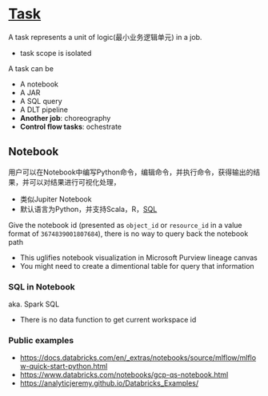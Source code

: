 
# [Task](https://docs.databricks.com/en/jobs/index.html#what-is-a-task)
A task represents a unit of logic(最小业务逻辑单元) in a job.
- task scope is isolated

A task can be
- A notebook
- A JAR
- A SQL query
- A DLT pipeline
- **Another job**: choreography
- **Control flow tasks**: ochestrate


## Notebook
用户可以在Notebook中编写Python命令，编辑命令，并执行命令，获得输出的结果，并可以对结果进行可视化处理，
- 类似Jupiter Notebook
- 默认语言为Python，并支持Scala，R，[SQL](#sql-in-notebook)

Give the notebook id (presented as `object_id` or `resource_id` in a value format of `3674839001807684`), there is no way to query back the notebook path
- This uglifies notebook visualization in Microsoft Purview lineage canvas
- You might need to create a dimentional table for query that information

### SQL in Notebook
aka. Spark SQL
- There is no data function to get current workspace id

### Public examples
- https://docs.databricks.com/en/_extras/notebooks/source/mlflow/mlflow-quick-start-python.html
- https://www.databricks.com/notebooks/gcp-qs-notebook.html
- https://analyticjeremy.github.io/Databricks_Examples/
